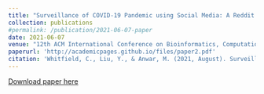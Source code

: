 ```yaml
---
title: "Surveillance of COVID-19 Pandemic using Social Media: A Reddit Study in North Carolina"
collection: publications
#permalink: /publication/2021-06-07-paper
date: 2021-06-07
venue: "12th ACM International Conference on Bioinformatics, Computational Biology and Health Informatics (ACM-BCB'21)"
paperurl: 'http://academicpages.github.io/files/paper2.pdf'
citation: 'Whitfield, C., Liu, Y., & Anwar, M. (2021, August). Surveillance of COVID-19 pandemic using social media: a reddit study in North Carolina. In Proceedings of the 12th ACM Conference on Bioinformatics, Computational Biology, and Health Informatics (pp. 1-8).'
---
```


[Download paper here](https://dl.acm.org/doi/abs/10.1145/3459930.3469550)
